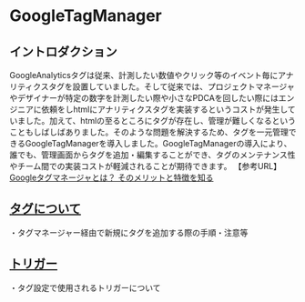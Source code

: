 # GoogleTagManager

## イントロダクション
GoogleAnalyticsタグは従来、計測したい数値やクリック等のイベント毎にアナリティクスタグを設置していました。そして従来では、プロジェクトマネージャやデザイナーが特定の数字を計測したい際や小さなPDCAを回したい際にはエンジニアに依頼をしhtmlにアナリティクスタグを実装するというコストが発生していました。加えて、htmlの至るところにタグが存在し、管理が難しくなるということもしばしばありました。そのような問題を解決するため、タグを一元管理できるGoogleTagManagerを導入しました。GoogleTagManagerの導入により、誰でも、管理画面からタグを追加・編集することができ、タグのメンテナンス性やチーム間での実装コストが軽減されることが期待できます。
【参考URL】
[Googleタグマネージャとは？ そのメリットと特徴を知る](http://web-tan.forum.impressrd.jp/e/2014/12/24/18964)

<h2><a id="user-content-タグについて" class="anchor" href="#タグについて" aria-hidden="true"><span class="octicon octicon-link"></span></a><a href="https://github.com/sho0110/GoogleTagManager/blob/master/tag.md">タグについて</a></h2>
・タグマネージャー経由で新規にタグを追加する際の手順・注意等

<h2><a id="user-content-トリガー" class="anchor" href="#トリガー" aria-hidden="true"><span class="octicon octicon-link"></span></a><a href="https://github.com/sho0110/GoogleTagManager/master/trigger.md">トリガー</a></h2>
・タグ設定で使用されるトリガーについて